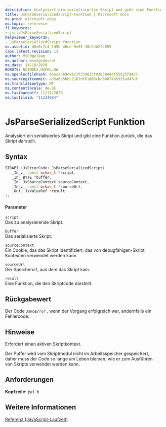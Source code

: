 ```yaml
---
description: Analysiert ein serialisiertes Skript und gibt eine Funktion zurück, die das Skript darstellt.
title: JsParseSerializedScript-Funktion | Microsoft docs
ms.prod: microsoft-edge
ms.topic: reference
f1_keywords:
- jsrt/JsParseSerializedScript
helpviewer_keywords:
- JsParseSerializedScript function
ms.assetid: 40d0c7c4-fd5b-46ed-9e65-38c2db2fc859
caps.latest.revision: 13
author: MSEdgeTeam
ms.author: msedgedevrel
ms.date: 11/19/2020
ROBOTS: NOINDEX,NOFOLLOW
ms.openlocfilehash: 66ecabb9d96c3f339625f93858444f55d25fd4d7
ms.sourcegitcommit: a35a6b5bbc21b7df61d08cbc6b074b5325ad4fef
ms.translationtype: MT
ms.contentlocale: de-DE
ms.lasthandoff: 12/17/2020
ms.locfileid: "11234084"
---
```

# JsParseSerializedScript Funktion

Analysiert ein serialisiertes Skript und gibt eine Funktion zurück, die das Skript darstellt.  
  
## Syntax  
  
```cpp  
STDAPI_(JsErrorCode) JsParseSerializedScript(  
   _In_z_ const wchar_t *script,  
   _In_ BYTE *buffer,  
   _In_ JsSourceContext sourceContext,  
   _In_z_ const wchar_t *sourceUrl,  
   _Out_ JsValueRef *result  
);  
```  
  
#### Parameter  
 `script`  
 Das zu analysierende Skript.  
  
 `buffer`  
 Das serialisierte Skript.  
  
 `sourceContext`  
 Ein Cookie, das das Skript identifiziert, das von debugfähigen-Skript Kontexten verwendet werden kann.  
  
 `sourceUrl`  
 Der Speicherort, aus dem das Skript kam.  
  
 `result`  
 Eine Funktion, die den Skriptcode darstellt.  
  
## Rückgabewert  
 Der Code `JsNoError` , wenn der Vorgang erfolgreich war, andernfalls ein Fehlercode.  
  
## Hinweise  
 Erfordert einen aktiven Skriptkontext.  
  
 Der Puffer wird vom Skriptmodul nicht im Arbeitsspeicher gespeichert, daher muss der Code so lange am Leben bleiben, wie er zum Ausführen von Skripts verwendet werden kann.  
  
## Anforderungen  
 **Kopfzeile:** jsrt. h  
  
## Weitere Informationen  
 [Referenz (JavaScript-Laufzeit)](../chakra-hosting/reference-javascript-runtime.md)
